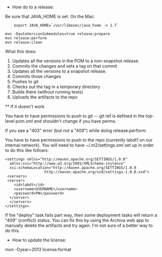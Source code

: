* How do to a release:

Be sure that JAVA_HOME is set. On the Mac:

        export JAVA_HOME=`/usr/libexec/java_home -v 1.7`

	mvn -DautoVersionSubmodules=true release:prepare
	mvn release:perform
	mvn release:clean

What this does:

1) Updates all the versions in the POM to a non-snapshot release.
2) Commits the changes and sets a tag on that commit
3) Updates all the versions to a snapshot release.
4) Commits those changes
5) Pushes to git
6) Checks out the tag in a temporary directory
7) Builds there (without running tests)
8) Uploads the artifacts to the repo

** If it doesn't work

You have to have permissions to push to git -- git ref is defined
in the top-level pom.xml and shouldn't change if you have perms.

If you see a "403" error (but not a "409") while doing release:perform:

You have to have permissions to push to the repo (currently
labdt1 on our internal network). You will need to have
~/.m2/settings.xml set up in order to do this like follows:

	<settings xmlns="http://maven.apache.org/SETTINGS/1.0.0"
	  xmlns:xsi="http://www.w3.org/2001/XMLSchema-instance"
	  xsi:schemaLocation="http://maven.apache.org/SETTINGS/1.0.0
                      http://maven.apache.org/xsd/settings-1.0.0.xsd">
	 <servers>
	 <server>
	    <id>labdt</id>
	    <username>USERNAME</username>
	    <password>PW</password>
	  </server>
	  </servers>
	</settings>

If the "deploy" task fails part way, then some deployment tasks will return
a "409" (conflict) status. You can fix this by using the Archiva web app to
manually delete the artifacts and try again. I'm not sure of a better way
to do this.

* How to update the license:

mvn -Dyear=2013 license:format
